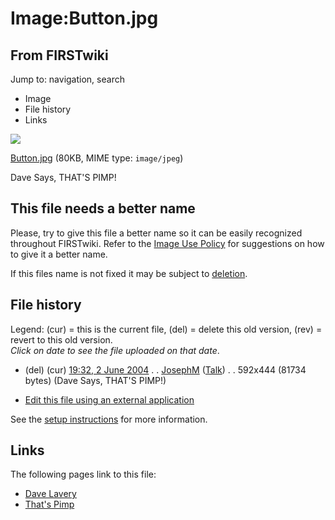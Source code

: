 # Image:Button.jpg

## From FIRSTwiki

Jump to: navigation, search

- Image
- File history
- Links

![](/media/c/ca/Button.jpg)

[Button.jpg](/media/c/ca/Button.jpg "Button.jpg") (80KB, MIME type: `image/jpeg`)

Dave Says, THAT'S PIMP!

## This file needs a better name

Please, try to give this file a better name so it can be easily recognized throughout FIRSTwiki. Refer to the [Image Use Policy](FIRSTwiki:Image_use_policy "FIRSTwiki:Image use policy") for suggestions on how to give it a better name.

If this files name is not fixed it may be subject to [deletion](Category:Candidates_for_speedy_deletion "Category:Candidates for speedy deletion").

## File history

Legend: (cur) = this is the current file, (del) = delete this old version, (rev) = revert to this old version.<br>
_Click on date to see the file uploaded on that date_.

- (del) (cur) [19:32, 2 June 2004](/media/c/ca/Button.jpg "/media/c/ca/Button.jpg") . . [JosephM](User:JosephM "User:JosephM") ([Talk](User_talk:JosephM "User talk:JosephM")) . . 592x444 (81734 bytes) (Dave Says, THAT'S PIMP!)

- [Edit this file using an external application](/index.php?title=Image:Button.jpg&action=edit&externaledit=true&mode=file "Image:Button.jpg")

See the [setup instructions](http://meta.wikimedia.org/wiki/Help:External_editors "http://meta.wikimedia.org/wiki/Help:External_editors") for more information.

## Links

The following pages link to this file:

- [Dave Lavery](Dave_Lavery "Dave Lavery")
- [That's Pimp](That%27s_Pimp "That's Pimp")
